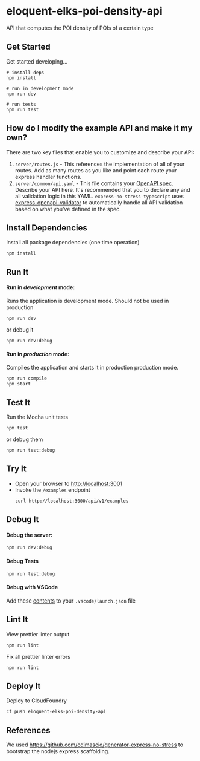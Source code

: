 
# eloquent-elks-poi-density-api

API that computes the POI density of POIs of a certain type

## Get Started

Get started developing...

```shell
# install deps
npm install

# run in development mode
npm run dev

# run tests
npm run test
```

## How do I modify the example API and make it my own?

There are two key files that enable you to customize and describe your API:
1. `server/routes.js` - This references the implementation of all of your routes. Add as many routes as you like and point each route your express handler functions.
2. `server/common/api.yaml` - This file contains your [OpenAPI spec](https://swagger.io/specification/). Describe your API here. It's recommended that you to declare any and all validation logic in this YAML. `express-no-stress-typescript`  uses [express-openapi-validator](https://github.com/cdimascio/express-openapi-validator) to automatically handle all API validation based on what you've defined in the spec.

## Install Dependencies

Install all package dependencies (one time operation)

```shell
npm install
```

## Run It
#### Run in *development* mode:
Runs the application is development mode. Should not be used in production

```shell
npm run dev
```

or debug it

```shell
npm run dev:debug
```

#### Run in *production* mode:

Compiles the application and starts it in production production mode.

```shell
npm run compile
npm start
```

## Test It

Run the Mocha unit tests

```shell
npm test
```

or debug them

```shell
npm run test:debug
```

## Try It
* Open your browser to [http://localhost:3001](http://localhost:3001)
* Invoke the `/examples` endpoint 
  ```shell
  curl http://localhost:3000/api/v1/examples
  ```


## Debug It

#### Debug the server:

```
npm run dev:debug
```

#### Debug Tests

```
npm run test:debug
```

#### Debug with VSCode

Add these [contents](https://github.com/cdimascio/generator-express-no-stress/blob/next/assets/.vscode/launch.json) to your `.vscode/launch.json` file
## Lint It

View prettier linter output

```
npm run lint
```

Fix all prettier linter errors

```
npm run lint
```

## Deploy It

Deploy to CloudFoundry

```shell
cf push eloquent-elks-poi-density-api
```

## References
We used https://github.com/cdimascio/generator-express-no-stress to bootstrap the nodejs express scaffolding.


   
